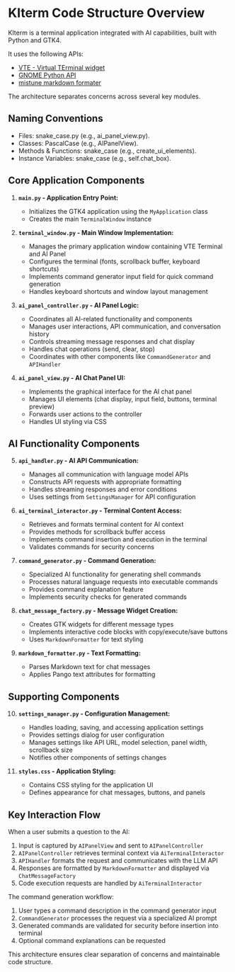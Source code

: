 # KIterm Code Structure Overview

KIterm is a terminal application integrated with AI capabilities, built with Python and GTK4. 

It uses the following APIs:
- [VTE - Virtual TErminal widget](https://gnome.pages.gitlab.gnome.org/vte/gtk4/index.html)
- [GNOME Python API](https://amolenaar.pages.gitlab.gnome.org/pygobject-docs/)
- [mistune markdown formater](https://mistune.lepture.com/en/latest/api.html)

The architecture separates concerns across several key modules.

## Naming Conventions

- Files: snake_case.py (e.g., ai_panel_view.py).
- Classes: PascalCase (e.g., AIPanelView).
- Methods & Functions: snake_case (e.g., create_ui_elements).
- Instance Variables: snake_case (e.g., self.chat_box).


## Core Application Components

1. **`main.py` - Application Entry Point:**
   * Initializes the GTK4 application using the `MyApplication` class
   * Creates the main `TerminalWindow` instance

2. **`terminal_window.py` - Main Window Implementation:**
   * Manages the primary application window containing VTE Terminal and AI Panel
   * Configures the terminal (fonts, scrollback buffer, keyboard shortcuts)
   * Implements command generator input field for quick command generation
   * Handles keyboard shortcuts and window layout management

3. **`ai_panel_controller.py` - AI Panel Logic:**
   * Coordinates all AI-related functionality and components
   * Manages user interactions, API communication, and conversation history
   * Controls streaming message responses and chat display
   * Handles chat operations (send, clear, stop)
   * Coordinates with other components like `CommandGenerator` and `APIHandler`

4. **`ai_panel_view.py` - AI Chat Panel UI:**
   * Implements the graphical interface for the AI chat panel
   * Manages UI elements (chat display, input field, buttons, terminal preview)
   * Forwards user actions to the controller
   * Handles UI styling via CSS

## AI Functionality Components

5. **`api_handler.py` - AI API Communication:**
   * Manages all communication with language model APIs
   * Constructs API requests with appropriate formatting
   * Handles streaming responses and error conditions
   * Uses settings from `SettingsManager` for API configuration

6. **`ai_terminal_interactor.py` - Terminal Content Access:**
   * Retrieves and formats terminal content for AI context
   * Provides methods for scrollback buffer access
   * Implements command insertion and execution in the terminal
   * Validates commands for security concerns

7. **`command_generator.py` - Command Generation:**
   * Specialized AI functionality for generating shell commands
   * Processes natural language requests into executable commands
   * Provides command explanation feature
   * Implements security checks for generated commands

8. **`chat_message_factory.py` - Message Widget Creation:**
   * Creates GTK widgets for different message types
   * Implements interactive code blocks with copy/execute/save buttons
   * Uses `MarkdownFormatter` for text styling

9. **`markdown_formatter.py` - Text Formatting:**
   * Parses Markdown text for chat messages
   * Applies Pango text attributes for formatting

## Supporting Components

10. **`settings_manager.py` - Configuration Management:**
    * Handles loading, saving, and accessing application settings
    * Provides settings dialog for user configuration
    * Manages settings like API URL, model selection, panel width, scrollback size
    * Notifies other components of settings changes

11. **`styles.css` - Application Styling:**
    * Contains CSS styling for the application UI
    * Defines appearance for chat messages, buttons, and panels

## Key Interaction Flow

When a user submits a question to the AI:
1. Input is captured by `AIPanelView` and sent to `AIPanelController`
2. `AIPanelController` retrieves terminal context via `AiTerminalInteractor`
3. `APIHandler` formats the request and communicates with the LLM API
4. Responses are formatted by `MarkdownFormatter` and displayed via `ChatMessageFactory`
5. Code execution requests are handled by `AiTerminalInteractor`

The command generation workflow:
1. User types a command description in the command generator input
2. `CommandGenerator` processes the request via a specialized AI prompt
3. Generated commands are validated for security before insertion into terminal
4. Optional command explanations can be requested

This architecture ensures clear separation of concerns and maintainable code structure.
